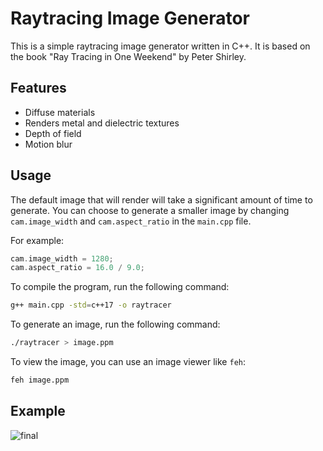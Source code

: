# Raytracing Image Generator

This is a simple raytracing image generator written in C++. It is based on the book "Ray Tracing in One Weekend" by Peter Shirley.

## Features
- Diffuse materials
- Renders metal and dielectric textures
- Depth of field
- Motion blur

## Usage

The default image that will render will take a significant amount of time to generate. You can choose to
generate a smaller image by changing `cam.image_width` and
`cam.aspect_ratio` in the `main.cpp` file.

For example:
```cpp
cam.image_width = 1280;
cam.aspect_ratio = 16.0 / 9.0;
```
To compile the program, run the following command:
```bash
g++ main.cpp -std=c++17 -o raytracer
```

To generate an image, run the following command:
```bash
./raytracer > image.ppm
```

To view the image, you can use an image viewer like `feh`:
```bash
feh image.ppm
```


## Example

![final](https://github.com/andb00/raytracing/assets/135753876/927e0197-5676-4e68-9ef0-a4bafb9b6e35)
